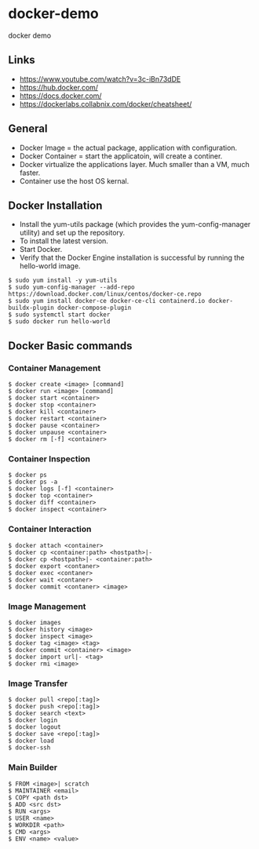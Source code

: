 # docker-demo
docker demo

## Links
- https://www.youtube.com/watch?v=3c-iBn73dDE
- https://hub.docker.com/
- https://docs.docker.com/
- https://dockerlabs.collabnix.com/docker/cheatsheet/


## General
* Docker Image = the actual package, application with configuration.
* Docker Container = start the applicatoin, will create a continer.
* Docker virtualize the applications layer. Much smaller than a VM, much faster.
* Container use the host OS kernal.

## Docker Installation
* Install the yum-utils package (which provides the yum-config-manager utility) and set up the repository.
* To install the latest version.
* Start Docker.
* Verify that the Docker Engine installation is successful by running the hello-world image.
 ~~~
$ sudo yum install -y yum-utils
$ sudo yum-config-manager --add-repo https://download.docker.com/linux/centos/docker-ce.repo
$ sudo yum install docker-ce docker-ce-cli containerd.io docker-buildx-plugin docker-compose-plugin
$ sudo systemctl start docker
$ sudo docker run hello-world
~~~
## Docker Basic commands

### Container Management
~~~
$ docker create <image> [command]
$ docker run <image> [command]
$ docker start <container>
$ docker stop <container>
$ docker kill <container>
$ docker restart <container>
$ docker pause <container>
$ docker unpause <container>
$ docker rm [-f] <container>
~~~
### Container Inspection
~~~
$ docker ps
$ docker ps -a
$ docker logs [-f] <container>
$ docker top <container>
$ docker diff <container>
$ docker inspect <container>
~~~
### Container Interaction
~~~
$ docker attach <container>
$ docker cp <container:path> <hostpath>|-
$ docker cp <hostpath>|- <container:path>
$ docker export <contaner>
$ docker exec <contaner>
$ docker wait <contaner>
$ docker commit <contaner> <image>
~~~
### Image Management
~~~
$ docker images
$ docker history <image>
$ docker inspect <image>
$ docker tag <image> <tag>
$ docker commit <container> <image>
$ docker import url|- <tag>
$ docker rmi <image>
~~~
### Image Transfer
~~~
$ docker pull <repo[:tag]>
$ docker push <repo[:tag]>
$ docker search <text>
$ docker login
$ docker logout
$ docker save <repo[:tag]>
$ docker load
$ docker-ssh
~~~
### Main Builder
~~~
$ FROM <image>| scratch
$ MAINTAINER <email>
$ COPY <path dst>
$ ADD <src dst>
$ RUN <args>
$ USER <name>
$ WORKDIR <path>
$ CMD <args>
$ ENV <name> <value>
~~~


